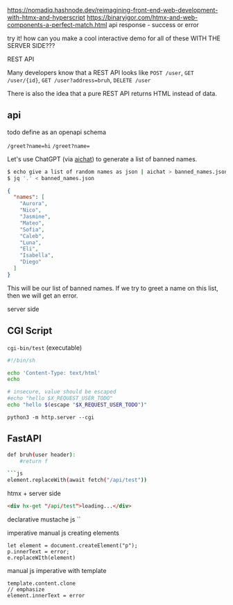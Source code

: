 https://nomadiq.hashnode.dev/reimagining-front-end-web-development-with-htmx-and-hyperscript
https://binaryigor.com/htmx-and-web-components-a-perfect-match.html
api response - success or error

try it! how can you make a cool interactive demo for all of these WITH THE SERVER SIDE???

REST API

Many developers know that a REST API looks like `POST /user`, `GET /user/{id}`, `GET /user?address=bruh`, `DELETE /user`

There is also the idea that a pure REST API returns HTML instead of data.

## api

todo define as an openapi schema

`/greet?name=hi`
`/greet?name=`

Let's use ChatGPT (via [aichat](https://github.com/sigoden/aichat)) to generate a list of banned names.

```sh
$ echo give a list of random names as json | aichat > banned_names.json
$ jq '.' < banned_names.json
```

```json
{
  "names": [
    "Aurora",
    "Nico",
    "Jasmine",
    "Mateo",
    "Sofia",
    "Caleb",
    "Luna",
    "Eli",
    "Isabella",
    "Diego"
  ]
}
```

This will be our list of banned names. If we try to greet a name on this list, then we will get an error.


server side

## CGI Script

`cgi-bin/test` (executable)
```sh
#!/bin/sh

echo 'Content-Type: text/html'
echo

# insecure, value should be escaped
#echo "hello $X_REQUEST_USER_TODO"
echo "hello $(escape "$X_REQUEST_USER_TODO")"
```

`python3 -m http.server --cgi`

## FastAPI

```sh
def bruh(user header):
    #return f

```js
element.replaceWith(await fetch("/api/test"))
```

htmx + server side
```html
<div hx-get "/api/test">loading...</div>
```

declarative
    mustache
    js ``

imperative
manual js creating elements
```
let element = document.createElement("p");
p.innerText = error;
e.replaceWIth(element)
```

manual js imperative with template

```
template.content.clone
// emphasize  
element.innerText = error
```
